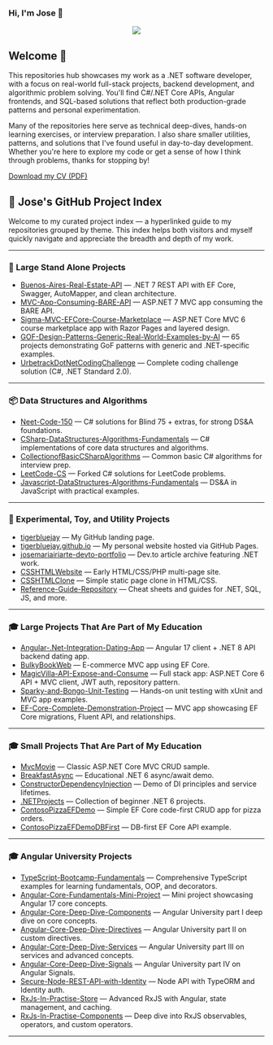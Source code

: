### Hi, I'm Jose 👋

<p align="center">
  <a href="https://skillicons.dev">
    <img src="https://skillicons.dev/icons?i=angular,aws,azure,bash,cs,css,devto,dotnet,git,html,mysql,sqlite,ts,visualstudio,vscode" />
  </a>
</p>

## Welcome 👋 

<p align="left">
This repositories hub showcases my work as a .NET software developer, with a focus on real-world full-stack projects, backend development, and algorithmic problem solving. You'll find C#/.NET Core APIs, Angular frontends, and SQL-based solutions that reflect both production-grade patterns and personal experimentation.
</p>

<p align="left">
Many of the repositories here serve as technical deep-dives, hands-on learning exercises, or interview preparation. I also share smaller utilities, patterns, and solutions that I've found useful in day-to-day development. Whether you're here to explore my code or get a sense of how I think through problems, thanks for stopping by!
</p>

[Download my CV (PDF)](https://tigerbluejay.github.io/cv/IRIARTE-CV-07-2025.pdf)

## 🚀 Jose's GitHub Project Index

Welcome to my curated project index — a hyperlinked guide to my repositories grouped by theme. This index helps both visitors and myself quickly navigate and appreciate the breadth and depth of my work.

---

### 🧠 Large Stand Alone Projects

- [Buenos-Aires-Real-Estate-API](https://github.com/tigerbluejay/Buenos-Aires-Real-Estate-API) — .NET 7 REST API with EF Core, Swagger, AutoMapper, and clean architecture.
- [MVC-App-Consuming-BARE-API](https://github.com/tigerbluejay/MVC-App-Consuming-BARE-API) — ASP.NET 7 MVC app consuming the BARE API.
- [Sigma-MVC-EFCore-Course-Marketplace](https://github.com/tigerbluejay/Sigma-MVC-EFCore-Course-Marketplace) — ASP.NET Core MVC 6 course marketplace app with Razor Pages and layered design.
- [GOF-Design-Patterns-Generic-Real-World-Examples-by-AI](https://github.com/tigerbluejay/GOF-Design-Patterns-Generic-Real-World-Examples-by-AI) — 65 projects demonstrating GoF patterns with generic and .NET-specific examples.
- [UrbetrackDotNetCodingChallenge](https://github.com/tigerbluejay/UrbetrackDotNetCodingChallenge) — Complete coding challenge solution (C#, .NET Standard 2.0).

---

### 📦 Data Structures and Algorithms

- [Neet-Code-150](https://github.com/tigerbluejay/Neet-Code-150) — C# solutions for Blind 75 + extras, for strong DS&A foundations.
- [CSharp-DataStructures-Algorithms-Fundamentals](https://github.com/tigerbluejay/CSharp-DataStructures-Algorithms-Fundamentals) — C# implementations of core data structures and algorithms.
- [CollectionofBasicCSharpAlgorithms](https://github.com/tigerbluejay/CollectionofBasicCSharpAlgorithms) — Common basic C# algorithms for interview prep.
- [LeetCode-CS](https://github.com/tigerbluejay/LeetCode-CS) — Forked C# solutions for LeetCode problems.
- [Javascript-DataStructures-Algorithms-Fundamentals](https://github.com/tigerbluejay/Javascript-DataStructures-Algorithms-Fundamentals) — DS&A in JavaScript with practical examples.

---

### 🧪 Experimental, Toy, and Utility Projects

- [tigerbluejay](https://github.com/tigerbluejay/tigerbluejay) — My GitHub landing page.
- [tigerbluejay.github.io](https://github.com/tigerbluejay/tigerbluejay.github.io) — My personal website hosted via GitHub Pages.
- [josemariairiarte-devto-portfolio](https://github.com/tigerbluejay/josemariairiarte-devto-portfolio) — Dev.to article archive featuring .NET work.
- [CSSHTMLWebsite](https://github.com/tigerbluejay/CSSHTMLWebsite) — Early HTML/CSS/PHP multi-page site.
- [CSSHTMLClone](https://github.com/tigerbluejay/CSSHTMLClone) — Simple static page clone in HTML/CSS.
- [Reference-Guide-Repository](https://github.com/tigerbluejay/Reference-Guide-Repository) — Cheat sheets and guides for .NET, SQL, JS, and more.

---


### 🎓 Large Projects That Are Part of My Education

- [Angular-.Net-Integration-Dating-App](https://github.com/tigerbluejay/Angular-.Net-Integration-Dating-App) — Angular 17 client + .NET 8 API backend dating app.
- [BulkyBookWeb](https://github.com/tigerbluejay/BulkyBookWeb) — E-commerce MVC app using EF Core.
- [MagicVilla-API-Expose-and-Consume](https://github.com/tigerbluejay/MagicVilla-API-Expose-and-Consume) — Full stack app: ASP.NET Core 6 API + MVC client, JWT auth, repository pattern.
- [Sparky-and-Bongo-Unit-Testing](https://github.com/tigerbluejay/Sparky-and-Bongo-Unit-Testing) — Hands-on unit testing with xUnit and MVC app examples.
- [EF-Core-Complete-Demonstration-Project](https://github.com/tigerbluejay/EF-Core-Complete-Demonstration-Project) — MVC app showcasing EF Core migrations, Fluent API, and relationships.

---

### 🎓 Small Projects That Are Part of My Education

- [MvcMovie](https://github.com/tigerbluejay/MvcMovie) — Classic ASP.NET Core MVC CRUD sample.
- [BreakfastAsync](https://github.com/tigerbluejay/BreakfastAsync) — Educational .NET 6 async/await demo.
- [ConstructorDependencyInjection](https://github.com/tigerbluejay/ConstructorDependencyInjection) — Demo of DI principles and service lifetimes.
- [.NETProjects](https://github.com/tigerbluejay/.NETProjects) — Collection of beginner .NET 6 projects.
- [ContosoPizzaEFDemo](https://github.com/tigerbluejay/ContosoPizzaEFDemo) — Simple EF Core code-first CRUD app for pizza orders.
- [ContosoPizzaEFDemoDBFirst](https://github.com/tigerbluejay/ContosoPizzaEFDemoDBFirst) — DB-first EF Core API example.

---


### 🎓 Angular University Projects

- [TypeScript-Bootcamp-Fundamentals](https://github.com/tigerbluejay/TypeScript-Bootcamp-Fundamentals) — Comprehensive TypeScript examples for learning fundamentals, OOP, and decorators.
- [Angular-Core-Fundamentals-Mini-Project](https://github.com/tigerbluejay/Angular-Core-Fundamentals-Mini-Project) — Mini project showcasing Angular 17 core concepts.
- [Angular-Core-Deep-Dive-Components](https://github.com/tigerbluejay/Angular-Core-Deep-Dive-Components) — Angular University part I deep dive on core concepts.
- [Angular-Core-Deep-Dive-Directives](https://github.com/tigerbluejay/Angular-Core-Deep-Dive-Directives) — Angular University part II on custom directives.
- [Angular-Core-Deep-Dive-Services](https://github.com/tigerbluejay/Angular-Core-Deep-Dive-Services) — Angular University part III on services and advanced concepts.
- [Angular-Core-Deep-Dive-Signals](https://github.com/tigerbluejay/Angular-Core-Deep-Dive-Signals) — Angular University part IV on Angular Signals.
- [Secure-Node-REST-API-with-Identity](https://github.com/tigerbluejay/Secure-Node-REST-API-with-Identity) — Node API with TypeORM and Identity auth.
- [RxJs-In-Practise-Store](https://github.com/tigerbluejay/RxJs-In-Practise-Store) — Advanced RxJS with Angular, state management, and caching.
- [RxJs-In-Practise-Components](https://github.com/tigerbluejay/RxJs-In-Practise-Components) — Deep dive into RxJS observables, operators, and custom operators.

---
